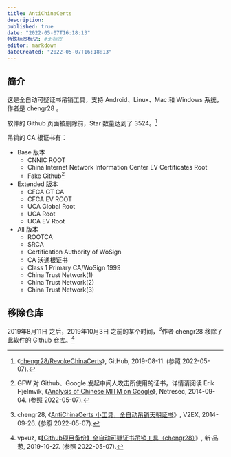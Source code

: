 ```yaml
---
title: AntiChinaCerts
description:
published: true
date: "2022-05-07T16:18:13"
特殊标签标记: #无标签
editor: markdown
dateCreated: "2022-05-07T16:18:13"
---
```


## 简介

这是全自动可疑证书吊销工具，支持 Android、Linux、Mac 和 Windows 系统，作者是 chengr28 。

软件的 Github 页面被删除前，Star 数量达到了 3524。[^gr]

[^gr]: 《[chengr28/RevokeChinaCerts](https://web.archive.org/web/20190811025104/https://github.com/chengr28/RevokeChinaCerts)》, GitHub, 2019-08-11. (参照 2022-05-07).

吊销的 CA 根证书有：

+   Base 版本
    +   CNNIC ROOT
    +   China Internet Network Information Center EV Certificates Root
    +   Fake Github[^gh_mitm]
+   Extended 版本
    +   CFCA GT CA
    +   CFCA EV ROOT
    +   UCA Global Root
    +   UCA Root
    +   UCA EV Root
+   All 版本
    +   ROOTCA
    +   SRCA
    +   Certification Authority of WoSign
    +   CA 沃通根证书
    +   Class 1 Primary CA/WoSign 1999
    +   China Trust Network(1)
    +   China Trust Network(2)
    +   China Trust Network(3) 

[^gh_mitm]: GFW 对 Github、Google 发起中间人攻击所使用的证书，详情请阅读 Erik Hjelmvik, 《[Analysis of Chinese MITM on Google](https://web.archive.org/web/20220416003810/https://www.netresec.com/?page=Blog&month=2014-09&post=Analysis-of-Chinese-MITM-on-Google)》, Netresec, 2014-09-04. (参照 2022-05-07).

## 移除仓库

2019年8月11日 之后，2019年10月3日 之前的某个时间，[^135921]作者 chengr28 移除了此软件的 Github 仓库。[^7130]

[^135921]: chengr28, 《[AntiChinaCerts 小工具，全自动吊销天朝证书](https://web.archive.org/web/20220507082619/https://www.v2ex.com/t/135921)》, V2EX, 2014-09-26. (参照 2022-05-07).

[^7130]: vpxuz, 《[【Github项目备份】全自动可疑证书吊销工具（chengr28）](https://web.archive.org/web/20200323022252/https://pincong.rocks/article/7130)》, 新·品葱, 2019-10-27. (参照 2022-05-07).
